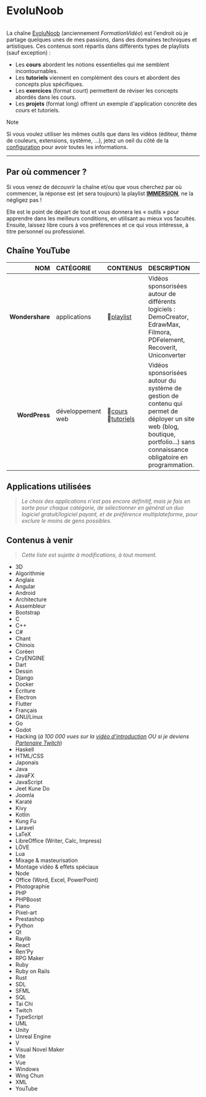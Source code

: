 # EvoluNoob

<p align="center">
	<img src="https://github.com/jasonchampagne/EvoluNoob/blob/main/logo.png" alt=""><br>
</p>

La chaîne [EvoluNoob](https://youtube.com/@evolunoob) (anciennement _FormationVidéo_) est l'endroit où je partage quelques unes de mes passions, dans des domaines techniques et artistiques. Ces contenus sont répartis dans différents types de playlists (sauf exception) :

+ Les **cours** abordent les notions essentielles qui me semblent incontournables.
+ Les **tutoriels** viennent en complément des cours et abordent des concepts plus spécifiques.
+ Les **exercices** (format court) permettent de réviser les concepts abordés dans les cours.
+ Les **projets** (format long) offrent un exemple d'application concrète des cours et tutoriels.

> [!Note]
> Si vous voulez utiliser les mêmes outils que dans les vidéos (éditeur, thème de couleurs, extensions, système, ...), jetez un oeil du côté de la [configuration](https://github.com/jasonchampagne/EvoluNoob/blob/main/configuration.md) pour avoir toutes les informations.

---

## Par où commencer ?

Si vous venez de découvrir la chaîne et/ou que vous cherchez par où commencer, la réponse est (et sera toujours) la playlist [**IMMERSION**](https://www.youtube.com/playlist?list=PLrSOXFDHBtfFCXYx-lSdqtliCV4FqZHeA), ne la négligez pas !

Elle est le point de départ de tout et vous donnera les « outils » pour apprendre dans les meilleurs conditions, en utilisant au mieux vos facultés. Ensuite, laissez libre cours à vos préférences et ce qui vous intéresse, à titre personnel ou professionel.

## Chaîne YouTube

|NOM|CATÉGORIE|CONTENUS|DESCRIPTION|
|--:|:--|:--|:--|
|**Wondershare**|applications|🔗[playlist](https://www.youtube.com/playlist?list=PLrSOXFDHBtfEJaW1-RnYtt5ofJfKU948_)|Vidéos sponsorisées autour de différents logiciels : DemoCreator, EdrawMax, Filmora, PDFelement, Recoverit, Uniconverter|
|**WordPress**|développement web|🔗[cours](https://www.youtube.com/playlist?list=PLrSOXFDHBtfGZREbxMZqI-tf-1NaFCW3A)<br>🔗[tutoriels](https://www.youtube.com/playlist?list=PLrSOXFDHBtfGmQHHN-36CiazjL6AJ3jna)|Vidéos sponsorisées autour du système de gestion de contenu qui permet de déployer un site web (blog, boutique, portfolio...) sans connaissance obligatoire en programmation.|

## Applications utilisées

> _Le choix des applications n'est pas encore définitif, mais je fais en sorte pour chaque catégorie, de sélectionner en général un duo logiciel gratuit/logiciel payant, et de préférence multiplateforme, pour exclure le moins de gens possibles._

## Contenus à venir

> _Cette liste est sujette à modifications, à tout moment._

+ 3D
+ Algorithmie
+ Anglais
+ Angular
+ Android
+ Architecture
+ Assembleur
+ Bootstrap
+ C
+ C++
+ C#
+ Chant
+ Chinois
+ Coréen
+ CryENGINE
+ Dart
+ Dessin
+ Django
+ Docker
+ Écriture
+ Electron
+ Flutter
+ Français
+ GNU/Linux
+ Go
+ Godot
+ Hacking (_à 100 000 vues sur la [vidéo d'introduction](https://www.youtube.com/watch?v=IUjKepInQrM) OU si je deviens [Partenaire Twitch](https://jasonchampagne.fr/twitch)_)
+ Haskell
+ HTML/CSS
+ Japonais
+ Java
+ JavaFX
+ JavaScript
+ Jeet Kune Do
+ Joomla
+ Karaté
+ Kivy
+ Kotlin
+ Kung Fu
+ Laravel
+ LaTeX
+ LibreOffice (Writer, Calc, Impress)
+ LÖVE
+ Lua
+ Mixage & masteurisation
+ Montage vidéo & effets spéciaux
+ Node
+ Office (Word, Excel, PowerPoint)
+ Photographie
+ PHP
+ PHPBoost
+ Piano
+ Pixel-art
+ Prestashop
+ Python
+ Qt
+ Raylib
+ React
+ Ren'Py
+ RPG Maker
+ Ruby
+ Ruby on Rails
+ Rust
+ SDL
+ SFML
+ SQL
+ Tai Chi
+ Twitch
+ TypeScript
+ UML
+ Unity
+ Unreal Engine
+ V
+ Visual Novel Maker
+ Vite
+ Vue
+ Windows
+ Wing Chun
+ XML
+ YouTube
